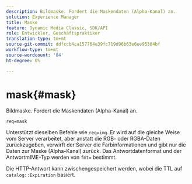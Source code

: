 ```yaml
---
description: Bildmaske. Fordert die Maskendaten (Alpha-Kanal) an.
solution: Experience Manager
title: Maske
feature: Dynamic Media Classic, SDK/API
role: Entwickler, Geschäftspraktiker
translation-type: tm+mt
source-git-commit: ddfccb4ca157764e39fc719d96b63e6ee95304bf
workflow-type: tm+mt
source-wordcount: '84'
ht-degree: 0%

---
```



# mask{#mask}

Bildmaske. Fordert die Maskendaten (Alpha-Kanal) an.

`req=mask`

Unterstützt dieselben Befehle wie `req=img`. Er wird auf die gleiche Weise vom Server verarbeitet, aber anstatt die RGB- oder RGBA-Daten zurückzugeben, verwirft der Server die Farbinformationen und gibt nur die Daten zur Maske (Alpha-Kanal) zurück. Das Antwortdatenformat und der AntwortmIME-Typ werden von `fmt=` bestimmt.

Die HTTP-Antwort kann zwischengespeichert werden, wobei die TTL auf `catalog::Expiration` basiert.
